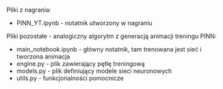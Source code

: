 Pliki z nagrania: 
- PINN_YT.ipynb - notatnik utworzony w nagraniu

Pliki pozostałe - analogiczny algorytm z generacją animacji treningu PINN:
- main_notebook.ipynb - główny notatnik, tam trenowana jest sieć i tworzona animacja
- engine.py - plik zawierający pętlę treningową
- models.py - plik definiujący modele sieci neuronowych
- utils.py - funkcjonalności pomocnicze
